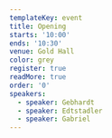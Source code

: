 ```yaml
---
templateKey: event
title: Opening
starts: '10:00'
ends: '10:30'
venue: Gold Hall
color: grey
register: true
readMore: true
order: '0'
speakers:
  - speaker: Gebhardt
  - speaker: Edtstadler
  - speaker: Gabriel
---
```


